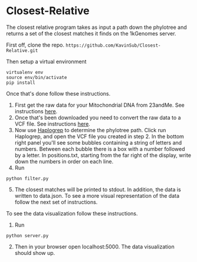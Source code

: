 # Closest-Relative

The closest relative program takes as input a path down the phylotree and returns a set of the closest matches it finds on
the 1kGenomes server. 

First off, clone the repo.
```https://github.com/KavinSub/Closest-Relative.git```

Then setup a virtual environment
```
virtualenv env
source env/bin/activate
pip install
```

Once that's done follow these instructions.
1. First get the raw data for your Mitochondrial DNA from 23andMe. See instructions [here](https://customercare.23andme.com/hc/en-us/articles/202907670-Accessing-your-Raw-Data).
2. Once that's been downloaded you need to convert the raw data to a VCF file. See instructions [here](https://github.com/genepi/23andme-tools).
3. Now use [Haplogrep](http://haplogrep.uibk.ac.at/) to determine the phylotree path. Click run Haplogrep, and open the VCF file you created in step 2. In the bottom right panel you'll see some bubbles containing a string of letters and numbers. Between each bubble there is a box with a number followed by a letter. In positions.txt, starting from the far right of the display, write down the numbers in order on each line. 
4. Run
```
python filter.py
```
5. The closest matches will be printed to stdout. In addition, the data is written to data.json. To see a more visual representation of the data follow the next set of instructions.

To see the data visualization follow these instructions.
1. Run
```
python server.py
```
2. Then in your browser open localhost:5000. The data visualization should show up.